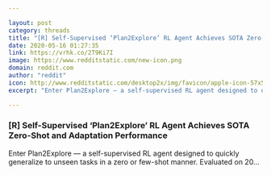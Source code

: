 ```yaml
---

layout: post
category: threads
title: "[R] Self-Supervised ‘Plan2Explore’ RL Agent Achieves SOTA Zero-Shot and Adaptation Performance"
date: 2020-05-16 01:27:35
link: https://vrhk.co/2T9Ki7I
image: https://www.redditstatic.com/new-icon.png
domain: reddit.com
author: "reddit"
icon: http://www.redditstatic.com/desktop2x/img/favicon/apple-icon-57x57.png
excerpt: "Enter Plan2Explore — a self-supervised RL agent designed to quickly generalize to unseen tasks in a zero or few-shot manner. Evaluated on 20..."

---
```


### [R] Self-Supervised ‘Plan2Explore’ RL Agent Achieves SOTA Zero-Shot and Adaptation Performance

Enter Plan2Explore — a self-supervised RL agent designed to quickly generalize to unseen tasks in a zero or few-shot manner. Evaluated on 20...